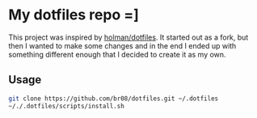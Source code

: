# My dotfiles repo =]

This project was inspired by [holman/dotfiles](https://github.com/holman/dotfiles). It started out as a fork, but then I wanted to make some changes and in the end I ended up with something different enough that I decided to create it as my own.

## Usage

``` sh
git clone https://github.com/br08/dotfiles.git ~/.dotfiles
~/./.dotfiles/scripts/install.sh
```